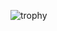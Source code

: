 ![trophy](https://github-profile-trophy.vercel.app/?username=imnotjahan&theme=darkhub&column=7&no-frame=true)
